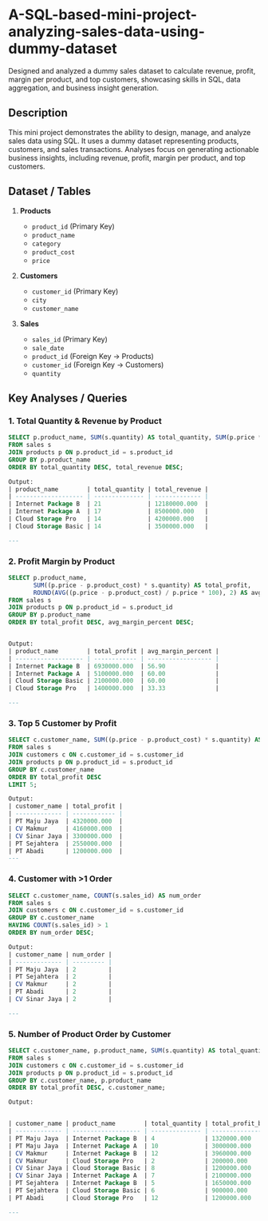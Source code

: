 # A-SQL-based-mini-project-analyzing-sales-data-using-dummy-dataset
Designed and analyzed a dummy sales dataset to calculate revenue, profit, margin per product, and top customers, showcasing skills in SQL, data aggregation, and business insight generation.

## Description
This mini project demonstrates the ability to design, manage, and analyze sales data using SQL. It uses a dummy dataset representing products, customers, and sales transactions. Analyses focus on generating actionable business insights, including revenue, profit, margin per product, and top customers.

## Dataset / Tables
1. **Products**  
   - `product_id` (Primary Key)  
   - `product_name`  
   - `category`  
   - `product_cost`  
   - `price`   

2. **Customers**  
   - `customer_id` (Primary Key)  
   - `city`  
   - `customer_name`  

3. **Sales**  
   - `sales_id` (Primary Key)  
   - `sale_date`  
   - `product_id` (Foreign Key → Products)  
   - `customer_id` (Foreign Key → Customers)  
   - `quantity`
  
## Key Analyses / Queries
### 1. Total Quantity & Revenue by Product
```sql
SELECT p.product_name, SUM(s.quantity) AS total_quantity, SUM(p.price * s.quantity) AS total_revenue
FROM sales s
JOIN products p ON p.product_id = s.product_id
GROUP BY p.product_name
ORDER BY total_quantity DESC, total_revenue DESC;

Output:
| product_name        | total_quantity | total_revenue |
| ------------------- | -------------- | ------------- |
| Internet Package B  | 21             | 12180000.000  |
| Internet Package A  | 17             | 8500000.000   |
| Cloud Storage Pro   | 14             | 4200000.000   |
| Cloud Storage Basic | 14             | 3500000.000   |

---
```
### 2. Profit Margin by Product
```sql
SELECT p.product_name, 
       SUM((p.price - p.product_cost) * s.quantity) AS total_profit, 
       ROUND(AVG((p.price - p.product_cost) / p.price * 100), 2) AS avg_margin_percent
FROM sales s
JOIN products p ON p.product_id = s.product_id
GROUP BY p.product_name
ORDER BY total_profit DESC, avg_margin_percent DESC;


Output:
| product_name        | total_profit | avg_margin_percent |
| ------------------- | ------------ | ------------------ |
| Internet Package B  | 6930000.000  | 56.90              |
| Internet Package A  | 5100000.000  | 60.00              |
| Cloud Storage Basic | 2100000.000  | 60.00              |
| Cloud Storage Pro   | 1400000.000  | 33.33              |

---
````
### 3. Top 5 Customer by Profit
```sql
SELECT c.customer_name, SUM((p.price - p.product_cost) * s.quantity) AS total_profit
FROM sales s
JOIN customers c ON c.customer_id = s.customer_id
JOIN products p ON p.product_id = s.product_id
GROUP BY c.customer_name
ORDER BY total_profit DESC
LIMIT 5;

Output: 
| customer_name | total_profit |
| ------------- | ------------ |
| PT Maju Jaya  | 4320000.000  |
| CV Makmur     | 4160000.000  |
| CV Sinar Jaya | 3300000.000  |
| PT Sejahtera  | 2550000.000  |
| PT Abadi      | 1200000.000  |
---
```
### 4. Customer with >1 Order
```sql
SELECT c.customer_name, COUNT(s.sales_id) AS num_order
FROM sales s
JOIN customers c ON c.customer_id = s.customer_id
GROUP BY c.customer_name
HAVING COUNT(s.sales_id) > 1
ORDER BY num_order DESC;

Output:
| customer_name | num_order |
| ------------- | --------- |
| PT Maju Jaya  | 2         |
| PT Sejahtera  | 2         |
| CV Makmur     | 2         |
| PT Abadi      | 2         |
| CV Sinar Jaya | 2         |

---
```
### 5. Number of Product Order by Customer
```sql
SELECT c.customer_name, p.product_name, SUM(s.quantity) AS total_quantity, SUM((p.price - p.product_cost) * s.quantity) AS total_profit_by_product, SUM(SUM((p.price - p.product_cost) * s.quantity)) OVER (PARTITION BY c.customer_name) AS total_profit
FROM sales s
JOIN customers c ON c.customer_id = s.customer_id
JOIN products p ON p.product_id = s.product_id
GROUP BY c.customer_name, p.product_name
ORDER BY total_profit DESC, c.customer_name;

Output:


| customer_name | product_name        | total_quantity | total_profit_by_product | total_profit |
| ------------- | ------------------- | -------------- | ----------------------- | ------------ |
| PT Maju Jaya  | Internet Package B  | 4              | 1320000.000             | 4320000.000  |
| PT Maju Jaya  | Internet Package A  | 10             | 3000000.000             | 4320000.000  |
| CV Makmur     | Internet Package B  | 12             | 3960000.000             | 4160000.000  |
| CV Makmur     | Cloud Storage Pro   | 2              | 200000.000              | 4160000.000  |
| CV Sinar Jaya | Cloud Storage Basic | 8              | 1200000.000             | 3300000.000  |
| CV Sinar Jaya | Internet Package A  | 7              | 2100000.000             | 3300000.000  |
| PT Sejahtera  | Internet Package B  | 5              | 1650000.000             | 2550000.000  |
| PT Sejahtera  | Cloud Storage Basic | 6              | 900000.000              | 2550000.000  |
| PT Abadi      | Cloud Storage Pro   | 12             | 1200000.000             | 1200000.000  |

---
